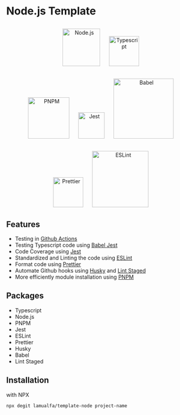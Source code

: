 # Node.js Template

<p align="center" style="margin-top: 30px;">
  <img alt="Node.js" src="https://upload.wikimedia.org/wikipedia/commons/thumb/d/d9/Node.js_logo.svg/1280px-Node.js_logo.svg.png" width="100" style="margin-right: 10px;">
  <img alt="Typescript" src="https://cdn.worldvectorlogo.com/logos/typescript.svg" width="80" style="margin-left: 10px;">
</p>

<p align="center" style="margin-top: 30px;">
  <img alt="PNPM" src="https://pnpm.io/hu/assets/images/pnpm-standard-79c9dbb2e99b8525ae55174580061e1b.svg" width="110" style="margin-right: 20px;">
  <img alt="Jest" src="https://seeklogo.com/images/J/jest-logo-F9901EBBF7-seeklogo.com.png" width="70">
  <img alt="Babel" src="https://upload.wikimedia.org/wikipedia/commons/thumb/0/02/Babel_Logo.svg/1280px-Babel_Logo.svg.png" width="160" style="margin-left: 20px;">
</p>

<p align="center" style="margin-top: 30px;">
  <img alt="Prettier" src="https://prettier.io/icon.png" width="80" style="margin-right: 10px;">
  <img alt="ESLint" src="https://res.cloudinary.com/practicaldev/image/fetch/s--dWcPMxnR--/c_imagga_scale,f_auto,fl_progressive,h_420,q_auto,w_1000/https://dev-to-uploads.s3.amazonaws.com/uploads/articles/hk083ugohb8gcuv8xt8t.png" width="150" style="margin-left: 10px;">
</p>

## Features

- Testing in [Github Actions](https://github.com/features/actions)
- Testing Typescript code using [Babel Jest](https://www.npmjs.com/package/babel-jest)
- Code Coverage using [Jest](https://jestjs.io/)
- Standardized and Linting the code using [ESLint](https://eslint.org/)
- Format code using [Prettier](https://prettier.io/)
- Automate Github hooks using [Husky](https://github.com/typicode/husky) and [Lint Staged](https://github.com/okonet/lint-staged)
- More efficiently module installation using [PNPM](https://pnpm.io/)

## Packages

- Typescript
- Node.js
- PNPM
- Jest
- ESLint
- Prettier
- Husky
- Babel
- Lint Staged

## Installation

with NPX

```
npx degit lamualfa/template-node project-name
```
